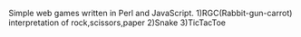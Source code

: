 Simple web games written in Perl and JavaScript.
1)RGC(Rabbit-gun-carrot) interpretation of rock,scissors,paper
2)Snake
3)TicTacToe
